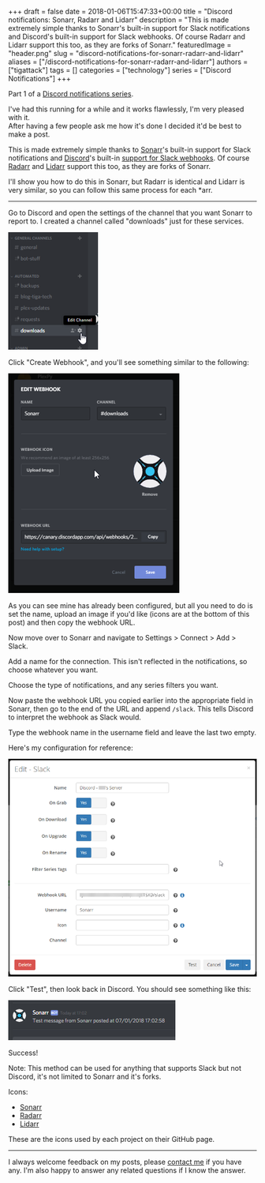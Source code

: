 +++
draft = false
date = 2018-01-06T15:47:33+00:00
title = "Discord notifications: Sonarr, Radarr and Lidarr"
description = "This is made extremely simple thanks to Sonarr's built-in support for Slack notifications and Discord's built-in support for Slack webhooks.  Of course Radarr and Lidarr support this too, as they are forks of Sonarr."
featuredImage = "header.png"
slug = "discord-notifications-for-sonarr-radarr-and-lidarr"
aliases = ["/discord-notifications-for-sonarr-radarr-and-lidarr"]
authors = ["tigattack"]
tags = []
categories = ["technology"]
series = ["Discord Notifications"]
+++

Part 1 of a [Discord notifications series](#see-also-in-discord-notifications).

I've had this running for a while and it works flawlessly, I'm very pleased with it.  
After having a few people ask me how it's done I decided it'd be best to make a post.

This is made extremely simple thanks to [Sonarr](https://github.com/Sonarr/Sonarr/)'s built-in support for Slack notifications and [Discord](https://discordapp.com/)'s built-in [support for Slack webhooks](https://discordapp.com/developers/docs/resources/webhook#execute-slackcompatible-webhook).
Of course [Radarr](https://github.com/Radarr/Radarr/) and [Lidarr](https://github.com/lidarr/Lidarr/) support this too, as they are forks of Sonarr.

I'll show you how to do this in Sonarr, but Radarr is identical and Lidarr is very similar, so you can follow this same process for each *arr.

---

Go to Discord and open the settings of the channel that you want Sonarr to report to. I created a channel called "downloads" just for these services.

<img src="a5606eefbd8f94ce.png" loading="lazy"
alt="Channel-edit" />  

Click "Create Webhook", and you'll see something similar to the following:

<img src="379acdfd293ce1f0.png" loading="lazy"
alt="Config-webhook" />

As you can see mine has already been configured, but all you need to do is set the name, upload an image if you'd like (icons are at the bottom of this post) and then copy the webhook URL.

Now move over to Sonarr and navigate to Settings > Connect > Add > Slack.

Add a name for the connection. This isn't reflected in the notifications, so choose whatever you want.

Choose the type of notifications, and any series filters you want.

Now paste the webhook URL you copied earlier into the appropriate field in Sonarr, then go to the end of the URL and append `/slack`. This tells Discord to interpret the webhook as Slack would.

Type the webhook name in the username field and leave the last two empty.

Here's my configuration for reference:

<img src="df11f44f88de21b2.png" loading="lazy"
alt="Sonarr-config" />

Click "Test", then look back in Discord. You should see something like this:

<img src="404074dbdee3c666.png" loading="lazy"
alt="Sonarr-sucess" />

Success!

Note: This method can be used for anything that supports Slack but not Discord, it's not limited to Sonarr and it's forks.

Icons:

* [Sonarr](https://avatars3.githubusercontent.com/u/1082903)
* [Radarr](https://avatars1.githubusercontent.com/u/25025331)
* [Lidarr](https://avatars1.githubusercontent.com/u/28475832)

These are the icons used by each project on their GitHub page.

---

I always welcome feedback on my posts, please [contact me](/contact) if you have any. I'm also happy to answer any related questions if I know the answer.
